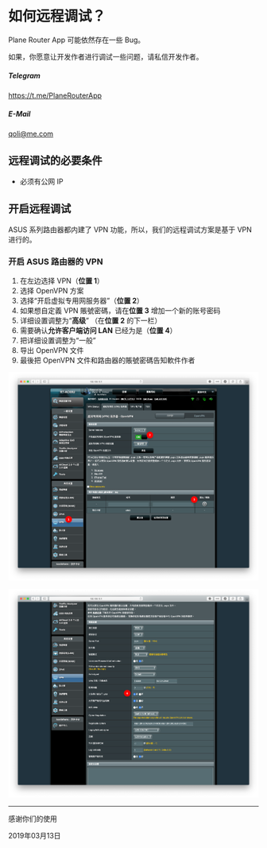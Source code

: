 # 如何远程调试？

Plane Router App 可能依然存在一些 Bug。

如果，你愿意让开发作者进行调试一些问题，请私信开发作者。

##### Telegram

https://t.me/PlaneRouterApp

##### E-Mail

qoli@me.com



## 远程调试的必要条件

* 必须有公网 IP



## 开启远程调试

ASUS 系列路由器都内建了 VPN 功能，所以，我们的远程调试方案是基于 VPN 进行的。



### 开启 ASUS 路由器的 VPN

1. 在左边选择 VPN（**位置 1**）
2. 选择 OpenVPN 方案
3. 选择“开启虚拟专用网服务器”（**位置 2**）
4. 如果想自定義 VPN 賬號密碼，请在**位置 3** 增加一个新的账号密码
5. 详细设置调整为“**高级**” （在**位置 2** 的下一栏）
6. 需要确认**允许客户端访问 LAN** 已经为是（**位置 4**）
7. 把详细设置调整为“一般”
8. 导出 OpenVPN 文件
9. 最後把 OpenVPN 文件和路由器的賬號密碼告知軟件作者

![1](./images/1.png)

![2](./images/2.png)





---

感谢你们的使用

2019年03月13日